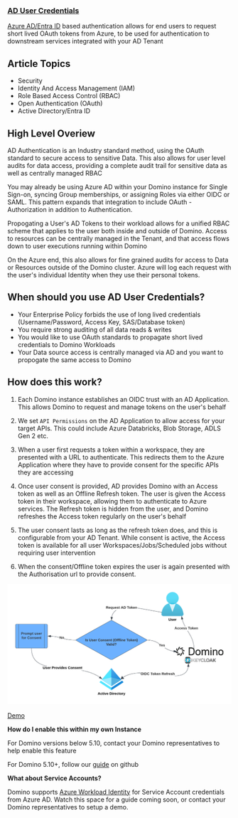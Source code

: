 ### [AD User Credentials](/advanced-credential-propagation/azure-ad-user-tokens/README.md)

[Azure AD/Entra ID](https://www.microsoft.com/en-gb/security/business/identity-access/microsoft-entra-id) based authentication allows for end users to request short lived OAuth tokens from Azure, to be used for authentication to downstream services integrated with your AD Tenant

## Article Topics
 - Security 
 - Identity And Access Management (IAM) 
 - Role Based Access Control (RBAC)
 - Open Authentication (OAuth)
 - Active Directory/Entra ID

## High Level Overiew

AD Authentication is an Industry standard method, using the OAuth standard to secure access to sensitive Data. This also allows for user level audits for data access, providing a complete audit trail for sensitive data as well as centrally managed RBAC

You may already be using Azure AD within your Domino instance for Single Sign-on, syncing Group memberships, or assigning Roles via either OIDC or SAML. This pattern expands that integration to include OAuth - Authorization in addition to Authentication. 

Propogating a User's AD Tokens to their workload allows for a unified RBAC scheme that applies to the user both inside and outside of Domino. Access to resources can be centrally managed in the Tenant, and that access flows down to user executions running within Domino

On the Azure end, this also allows for fine grained audits for access to Data or Resources outside of the Domino cluster. Azure will log each request with the user's individual Identity when they use their personal tokens.

## When should you use AD User Credentials?

- Your Enterprise Policy forbids the use of long lived credentials (Username/Password, Access Key, SAS/Database token)
- You require strong auditing of all data reads & writes
- You would like to use OAuth standards to propagate short lived credentials to Domino Workloads
- Your Data source access is centrally managed via AD and you want to propogate the same access to Domino

## How does this work?

1. Each Domino instance establishes an OIDC trust with an AD Application. This allows Domino to request and manage tokens on the user's behalf

2. We set `API Permissions` on the AD Application to allow access for your target APIs. This could include Azure Databricks, Blob Storage, ADLS Gen 2 etc.

3. When a user first requests a token within a workspace, they are presented with a URL to authenticate. This redirects them to the Azure Application where they have to provide consent for the specific APIs they are accessing

4. Once user consent is provided, AD provides Domino with an Access token as well as an Offline Refresh token. The user is given the Access token in their workspace, allowing them to authenticate to Azure services. The Refresh token is hidden from the user, and Domino refreshes the Access token regularly on the user's behalf

5. The user consent lasts as long as the refresh token does, and this is configurable from your AD Tenant. While consent is active, the Access token is available for all user Workspaces/Jobs/Scheduled jobs without requiring user intervention

6. When the consent/Offline token expires the user is again presented with the Authorisation url to provide consent.

![AD Flow](advanced-credential-propagation/azure-ad-user-tokens/assets/AzureADToken.png)

[Demo](advanced-credential-propagation/azure-ad-user-tokens/assets/UserDemo.mov)

**How do I enable this within my own Instance**

For Domino versions below 5.10, contact your Domino representatives to help enable this feature

For Domino 5.10+, follow our [guide](./advanced-credential-propagation/azure-ad-user-tokens/README.md) on github


**What about Service Accounts?**

Domino supports [Azure Workload Identity](https://learn.microsoft.com/en-us/azure/aks/workload-identity-overview?tabs=dotnet) for Service Account credentials from Azure AD. Watch this space for a guide coming soon, or contact your Domino representatives to setup a demo.